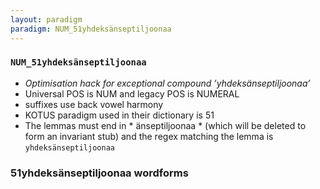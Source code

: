 ```yaml
---
layout: paradigm
paradigm: NUM_51yhdeksänseptiljoonaa
---
```

### ` NUM_51yhdeksänseptiljoonaa `

* _Optimisation hack for exceptional compound ’yhdeksänseptiljoonaa’_
* Universal POS is NUM and legacy POS is NUMERAL
* suffixes use back vowel harmony
* KOTUS paradigm used in their dictionary is 51
* The lemmas must end in * änseptiljoonaa * (which will be deleted to form an invariant stub) and the regex matching the lemma is ` yhdeksänseptiljoonaa `

### 51yhdeksänseptiljoonaa wordforms


